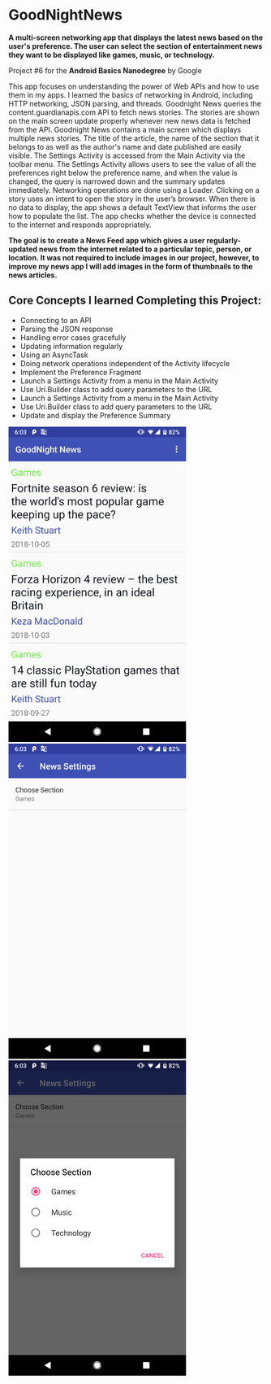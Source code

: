 # GoodNightNews

<b> A multi-screen networking app that displays the latest news based on the user's preference. The user can select the section of
 entertainment news they want to be displayed like games, music, or technology. </b> 

<p> Project #6 for the <b>Android Basics Nanodegree</b> by Google </p>

<p> This app focuses on understanding the power of Web APIs and how to use them in my apps. I learned the basics of networking in Android, including HTTP networking, JSON parsing, and threads. Goodnight News queries the content.guardianapis.com API to fetch news stories. The stories are shown on the main screen update properly whenever new news data is fetched from the API. Goodnight News contains a main screen which displays multiple news stories. The title of the article, the name of the section that it belongs to as well as the author's name and date published are easily visible. The Settings Activity is accessed from the Main Activity via the toolbar menu. The Settings Activity allows users to see the value of all the preferences right below the preference name, and when the value is changed, the query is narrowed down and the summary updates immediately. Networking operations are done using a Loader. 
Clicking on a story uses an intent to open the story in the user’s browser. When there is no data to display, the app shows a 
default TextView that informs the user how to populate the list. The app checks whether the device is connected to the internet and 
responds appropriately. </p>
 
<b> The goal is to create a News Feed app which gives a user regularly-updated news from the internet related to a particular topic, person, or location. It was not required to include images in our project, however, to improve my news app I will add images in the form of thumbnails to the news articles. </b>

Core Concepts I learned Completing this Project:
----------------------------------------------

-	Connecting to an API
-	Parsing the JSON response
-	Handling error cases gracefully
-	Updating information regularly 
-	Using an AsyncTask
-	Doing network operations independent of the Activity lifecycle
-	Implement the Preference Fragment 
-	Launch a Settings Activity from a menu in the Main Activity
-	Use Uri.Builder class to add query parameters to the URL
-	Launch a Settings Activity from a menu in the Main Activity
-	Use Uri.Builder class to add query parameters to the URL
-	Update and display the Preference Summary

<img src="GoodNightNews\MainPage.png" width="350" height="620"> <img src="GoodNightNews\SettingsActivity.png" width="350" height="620">
<img src="GoodNightNews\SettingsOptions.png" width="350" height="620"> 
